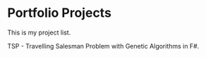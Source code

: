 # Portfolio Projects
This is my project list.

TSP - Travelling Salesman Problem with Genetic Algorithms in F#.
